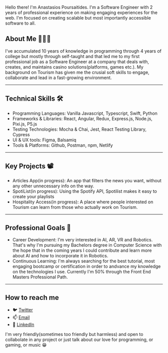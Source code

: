 Hello there! I'm Anastasios Poursaitides. I'm a Software Engineer with 2 years of professional experience on making engaging experiences for the web. I'm focused on creating scalable but most importantly accessible software to all. 


## About Me 👨🏻‍💻
I've accumulated 10 years of knowledge in programming through 4 years of college but mostly through self-taught and that led me to my first professional job as a Software Engineer at a company that deals with, creates, and maintains casino solutions(platforms, games etc.). My background on Tourism 
has given me the crusial soft skills to engage, collaborate and lead in a fast-growing environment.

---

## Technical Skills 🛠️
* Programming Languages: Vanilla Javascript, Typescript, Swift, Python
* Frameworks & Libraries: React, Angular, Redux, Express.js, Node.js, Pixi.js, P5.js
* Testing Technologies: Mocha & Chai, Jest, React Testing Library, Cypress
* UI & UX tools: Figma, Balsamiq
* Tools & Platforms: Github, Postman, npm, Netlify

---

## Key Projects 📽️
* Articles App(in progress): An app that filters the news you want, without any other unnecessary info on the way.
* SpotiList(in progress): Using the Spotify API, Spotilist makes it easy to create your playlists
* Hospitality Access(in progress): A place where people interested on Tourism can learn from those who actually work on Tourism.

---

## Professional Goals 🎯

* Career Development: I'm very interested in AI, AR, VR and Robotics. That's why I'm pursuing my Bachelors degree in Computer Science with the hope that in the coming years I could contribute and learn more about AI and how to incorporate it in Robotics.
* Continuous Learning: I'm always searching for the best tutorial, most engaging bootcamp or certification in order to andvance my knowledge on the technologies I use. Currently I'm 50% through the Front End Masters Professional Path.

---

## How to reach me

* 🐦 [Twitter](https://x.com/anastasiosPou)
* 📫 [Email](tasos.poursaitidis.4@gmail.com)
* 🔗 [LinkedIn](https://www.linkedin.com/in/anastasios-poursaitidis-209a06ba/)

I'm very friendly(sometimes too friendly but harmless) and open to collabolate in any project or just talk about our love for programming, or gaming, or music 😁
